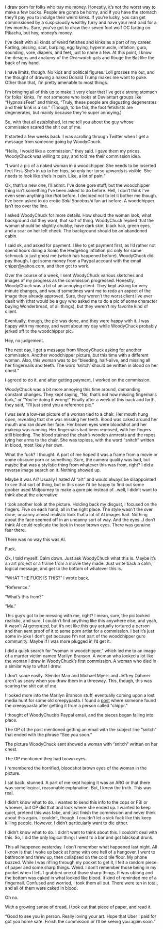 I draw porn for folks who pay me money. Honestly, it’s not the worst way to make a few bucks. People are gonna be horny, and if you have the stomach they’ll pay you to indulge their weird kinks. If you’re lucky, you can get commissioned by a suspiciously wealthy furry and have your rent paid for a few months. Sure, you’ve got to draw their seven foot wolf OC farting on Pikachu, but hey, money’s money.   
I’ve dealt with all kinds of weird fetishes and kinks as a part of my career. Farting, pissing, scat, burping, egg laying, hypermuscle, inflation, guro, sounding, vore, diapers, and feet, just to name a few. At this point, I know the designs and anatomy of the *Overwatch* gals and Rouge the Bat like the back of my hand.   
I have limits, though. No kids and political figures. Loli grosses me out, and the thought of drawing a naked Donald Trump makes me want to puke. Other than that, I’m pretty amenable to most things.  
I’m bringing all of this up to make it very clear that I’ve got a strong stomach for folks’ kinks. I’m not someone who looks at Deviantart groups like “HypnosisFeet” and thinks, “Truly, these people are disgusting degenerates and their kink is a sin.” (Though, to be fair, the foot fetishists are degenerates, but mainly because they’re super annoying.)   
So, with that all established, let me tell you about the guy whose commission scared the shit out of me.  
It started a few weeks back. I was scrolling through Twitter when I get a message from someone going by WoodyChuck.   
“Hello, I would like a commission,” they said. I gave them my prices. WoodyChuck was willing to pay, and told me their commission idea.   
“I want a pic of a naked woman in a woodchipper. She needs to be inserted feet first. She’s in up to her hips, so only her torso upwards is visible. She needs to look like she’s in pain. Like, a lot of pain.”  
Ok, that’s a new one, I’ll admit. I’ve done gore stuff, but the woodchipper thing isn’t something I’ve been asked to do before. Hell, I don’t think I’ve even seen anything like *that* before. I decided not to let it bother me though. I’ve been asked to do erotic *Saki Sanobashi* fan art before. A woodchipper isn’t too over the line.   
I asked WoodyChuck for more details. How should the woman look, what background did they want, that sort of thing. WoodyChuck replied that the woman should be slightly chubby, have dark skin, black hair, green eyes, and a scar on her left cheek. The background should be an abandoned cabin.   
I said ok, and asked for payment. I like to get payment first, as I’d rather not spend hours doing a Sonic the Hedgehog inflation pic only for some schmuck to just ghost me (which has happened before). WoodyChuck did pay though. I got some money from a Paypal account with the email chippr@yahoo.com, and then got to work.   
Over the course of a week, I sent WoodyChuck various sketches and images of my progress as the commission progressed. Honestly, WoodyChuck was a bit of an annoying client. They kept asking for very minute changes, and would sometimes want me to redo an aspect of the image they already approved. Sure, they weren’t the worst client I’ve ever dealt with (that would be a guy who asked me to do a pic of some character buying Wonderbread, of all things), but they weren’t my favorite kind of client.   
Eventually, though, the pic was done, and they were happy with it. I was happy with my money, and went about my day while WoodyChuck probably jerked off to the woodchipper pic.   
Hey, no judgement.   
The next day, I get a message from WoodyChuck asking for another commission. Another woodchipper picture, but this time with a different woman. Also, this woman was to be “bleeding, half-alive, and missing all her fingernails and teeth. The word ‘snitch’ should be written in blood on her chest.”   
I agreed to do it, and after getting payment, I worked on the commission.   
WoodyChuck was a bit more annoying this time around, demanding constant changes. They kept saying, “No, that’s not how missing fingernails look,” or “You’re doing it wrong!” Finally after a week of this back and forth, they said, “I’ll just send you a reference pic.”  
I was sent a low-res picture of a woman tied to a chair. Her mouth hung open, revealing that she was missing her teeth. Blood was caked around her mouth and ran down her face. Her brown eyes were bloodshot and her makeup was running. Her fingernails had been removed, with her fingers still bleeding. The blood stained the chair’s wooden armrests and the ropes tying her arms to the chair. She was topless, with the word “snitch” written in blood, most likely her own.   
What the fuck? I thought. A part of me hoped it was a frame from a movie or some obscure porn or something. Sure, the camera quality was bad, but maybe that was a stylistic thing from whatever this was from, right? I did a reverse image search on it. Nothing showed up.   
Maybe it was AI? Usually I hated AI “art” and would always be disappointed to see that sort of thing, but in this case I’d be happy to find out some goober used Midjourney to make a gore pic instead of…well, I didn’t want to think about the alternative.  
I took another look at the picture. Holding back my disgust, I focused on the fingers. Five on each hand, all in the right place. The style wasn’t the over done, uncanny almost realistic look that a lot of AI images had. Nothing about the face seemed off in an uncanny sort of way. And the eyes…I don’t think AI could replicate the look in those brown eyes. There was genuine fear there.   
There was no way this was AI.   
Fuck.  
Ok, I told myself. Calm down. Just ask WoodyChuck what this is. Maybe it’s an art project or a frame from a movie they made. Just write back a calm, logical message, and get to the bottom of whatever this is.  
“WHAT THE FUCK IS THIS?” I wrote back.   
“Reference.”  
“What’s this from?”  
“Me.”  
This guy’s got to be messing with me, right? I mean, sure, the pic looked realistic, and sure, I couldn’t find anything like this anywhere else, and yeah, it wasn’t AI generated, but it’s not like this guy actually tortured a person and then sent proof of it to some porn artist for a commission. I bet it’s just some in-joke I don’t get because I’m not part of the woodchipper guro community. Maybe if I was more plugged in I’d get it.  
I did a quick search for “woman in woodchipper,” which led me to an image of a murder victim named Marilyn Branson. A woman who looked a lot like the woman I drew in WoodyChuck’s first commission. A woman who died in a similar way to what I drew.   
I don’t scare easily. Slender Man and Michael Myers and Jeffrey Dahmer aren’t as scary when you draw them in a threeway. This, though, this was scaring the shit out of me.  
I looked more into the Marilyn Branson stuff, eventually coming upon a lost media hunt for some old creepypasta. I found a [post](https://www.reddit.com/r/nosleep/comments/17wz2zu/i_found_an_old_creepypasta/) where someone found the creepypasta after getting it from a person called “chippr.”  
I thought of WoodyChuck’s Paypal email, and the pieces began falling into place.   
The OP of the post mentioned getting an email with the subject line “snitch” that ended with the phrase “See you soon.”  
The picture WoodyChuck sent showed a woman with “snitch” written on her chest.   
The OP mentioned they had brown eyes.  
I remembered the horrified, bloodshot brown eyes of the woman in the picture.  
I sat back, stunned. A part of me kept hoping it was an ARG or that there was some logical, reasonable explanation. But, I knew the truth. This was real.   
I didn’t know what to do. I wanted to send this info to the cops or FBI or whoever, but OP did that and look where she ended up. I wanted to keep quiet, pretend this was fake, and just finish the commission and never think about this again. I couldn’t, though. I couldn’t let a sick fuck like this keep killing people. However, I didn’t particularly want to die either.  
I didn’t know what to do. I didn’t want to think about this. I couldn’t deal with this. So, I did the only logical thing: I went to a bar and got blackout drunk.  
This all happened yesterday. I don’t remember what happened last night. All I know is that I woke up back at home with one hell of a hangover. I went to bathroom and threw up, then collapsed on the cold tile floor. My phone buzzed. While I was rifling through my pocket to get it, I felt a random piece of paper and some sharp things. Weird. I don’t remember those being in my pocket when I left. I grabbed one of those sharp things. It was oblong and the bottom was caked in what looked like blood. It kind of reminded me of a fingernail. Confused and worried, I took them all out. There were ten in total, and all of them were caked in blood.  
Oh no.  
With a growing sense of dread, I took out that piece of paper, and read it.  
“Good to see you in person. Really loving your art. Hope that Uber I paid for got you home safe. Finish the commission or I’ll be seeing you again soon.”   

